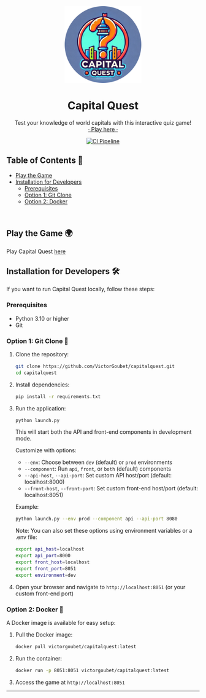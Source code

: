 <p align="center">
  <a href="https://capitalquest-nvde.onrender.com/">
    <img src="assets/logo.png" alt="Capital Quest Logo" width="200">
  </a>
</p>

<h1 align="center">Capital Quest</h1>

<p align="center">
  Test your knowledge of world capitals with this interactive quiz game!<br>
  <a href="https://capitalquest-nvde.onrender.com/">· Play here ·</a>
</p>

<p align="center">
  <a href="https://github.com/VictorGoubet/capitalquest/actions/workflows/ci.yml">
    <img src="https://github.com/VictorGoubet/capitalquest/actions/workflows/ci.yml/badge.svg" alt="CI Pipeline" title="Status of the last deployment on Production environment">
  </a>
</p>

## Table of Contents 📙
- [Play the Game](#play-the-game-)
- [Installation for Developers](#installation-for-developers-)
  - [Prerequisites](#prerequisites)
  - [Option 1: Git Clone](#option-1-git-clone-)
  - [Option 2: Docker](#option-2-docker-)

<br>

## Play the Game 🌍

Play Capital Quest [here][game-url]

## Installation for Developers 🛠️

If you want to run Capital Quest locally, follow these steps:

### Prerequisites

- Python 3.10 or higher
- Git

### Option 1: Git Clone 🐙

1. Clone the repository:
   ```bash
   git clone https://github.com/VictorGoubet/capitalquest.git
   cd capitalquest
   ```

2. Install dependencies:
   ```bash
   pip install -r requirements.txt
   ```
3. Run the application:
   ```bash
   python launch.py
   ```

   This will start both the API and front-end components in development mode.

   Customize with options:
   - `--env`: Choose between `dev` (default) or `prod` environments
   - `--component`: Run `api`, `front`, or `both` (default) components
   - `--api-host`, `--api-port`: Set custom API host/port (default: localhost:8000)
   - `--front-host`, `--front-port`: Set custom front-end host/port (default: localhost:8051)

   Example:
   ```bash
   python launch.py --env prod --component api --api-port 8080
   ```

   Note: You can also set these options using environment variables or a .env file:
   ```bash
   export api_host=localhost
   export api_port=8000
   export front_host=localhost
   export front_port=8051
   export environment=dev
   ```

4. Open your browser and navigate to `http://localhost:8051` (or your custom front-end port)

### Option 2: Docker 🐳

A Docker image is available for easy setup:

1. Pull the Docker image:
   ```bash
   docker pull victorgoubet/capitalquest:latest
   ```

2. Run the container:
   ```bash
   docker run -p 8051:8051 victorgoubet/capitalquest:latest
   ```

3. Access the game at `http://localhost:8051`

---

[game-url]: https://capitalquest-nvde.onrender.com/
